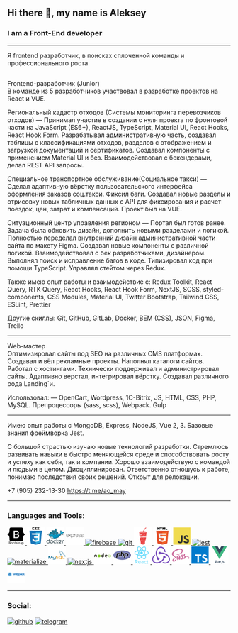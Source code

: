 ## Hi there 👋, my name is Aleksey
### I am a Front-End developer
<hr>
<p>Я frontend разработчик, в поисках сплоченной команды и профессионального роста</p>
<h2></h2>Frontend-разработчик (Junior)</h2> <br/>
В команде из 5 разработчиков участвовал в разработке проектов на React и VUE.

Региональный кадастр отходов (Системы мониторинга перевозчиков отходов) — Принимал участие в создании с нуля проекта по фронтовой части на JavaScript (ES6+), ReactJS, TypeScript, Material UI, React Hooks, React Hook Form. Разрабатывал административную часть, создавал таблицы с классификациями отходов, разделов с отображением и загрузкой документаций и сертификатов. Создавал компоненты с применением Material UI и без. Взаимодействовал с бекендерами, делал REST API запросы.

Специальное транспортное обслуживание(Социальное такси) — Сделал адаптивную вёрстку пользовательского интерфейса оформления заказов соц.такси. Фиксил баги. Создавал новые разделы и отрисовку новых табличных данных c API для фиксирования и расчет поездок, цен, затрат и компенсаций. Проект был на VUE.

Ситуационный центр управления регионом — Портал был готов ранее. Задача была обновить дизайн, дополнить новыми разделами и логикой. Полностью переделал внутренний дизайн административной части сайта по макету Figma. Создавал новые компоненты с различной логикой. Взаимодействовал с бек разработчиками, дизайнером. Выполнял поиск и исправление багов в коде. Типизировал код при помощи TypeScript. Управлял стейтом через Redux.

Также имею опыт работы и взаимодействие с: Redux Toolkit, React Query, RTK Query, React Hooks, React Hook Form, NextJS, SCSS, styled-components, CSS Modules, Material UI, Twitter Bootstrap, Tailwind CSS, ESLint, Prettier

Другие скиллы:
Git, GitHub, GitLab, Docker, BEM (CSS), JSON, Figma, Trello
<hr>
Web-мастер <br/>
Оптимизировал сайты под SEO на различных CMS платформах. Создавал и вёл рекламные проекты. Наполнял каталоги сайтов. Работал с хостингами. Технически поддерживал и администрировал сайты. Адаптивно верстал, интегрировал вёрстку. Создавал различного рода Landing`и.

Использовал:
— OpenCart, Wordpress, 1C-Bitrix, JS, HTML, CSS, PHP, MySQL. Препроцессоры (sass, scss), Webpack. Gulp
<hr>

Имею опыт работы с MongoDB, Express, NodeJS, Vue 2, 3. Базовые знания фреймворка Jest.

C большой страстью изучаю новые технологий разработки. Стремлюсь развивать навыки в быстро меняющейся среде и способствовать росту и успеху как себя, так и компании. Хорошо взаимодействую с командой и людьми в целом. Дисциплинирован. Ответственно отношусь к работе, понимаю последствия своих решений. Открыт для релокации.

+7 (905) 232-13-30
https://t.me/ao_may
<hr>
<h3 align="left">Languages and Tools:</h3>
<p align="left"> <a href="https://getbootstrap.com" target="_blank" rel="noreferrer"> <img src="https://raw.githubusercontent.com/devicons/devicon/master/icons/bootstrap/bootstrap-plain-wordmark.svg" alt="bootstrap" width="40" height="40"/> </a> <a href="https://www.w3schools.com/css/" target="_blank" rel="noreferrer"> <img src="https://raw.githubusercontent.com/devicons/devicon/master/icons/css3/css3-original-wordmark.svg" alt="css3" width="40" height="40"/> </a> <a href="https://www.docker.com/" target="_blank" rel="noreferrer"> <img src="https://raw.githubusercontent.com/devicons/devicon/master/icons/docker/docker-original-wordmark.svg" alt="docker" width="40" height="40"/> </a> <a href="https://expressjs.com" target="_blank" rel="noreferrer"> <img src="https://raw.githubusercontent.com/devicons/devicon/master/icons/express/express-original-wordmark.svg" alt="express" width="40" height="40"/> </a> <a href="https://firebase.google.com/" target="_blank" rel="noreferrer"> <img src="https://www.vectorlogo.zone/logos/firebase/firebase-icon.svg" alt="firebase" width="40" height="40"/> </a> <a href="https://git-scm.com/" target="_blank" rel="noreferrer"> <img src="https://www.vectorlogo.zone/logos/git-scm/git-scm-icon.svg" alt="git" width="40" height="40"/> </a> <a href="https://gulpjs.com" target="_blank" rel="noreferrer"> <img src="https://raw.githubusercontent.com/devicons/devicon/master/icons/gulp/gulp-plain.svg" alt="gulp" width="40" height="40"/> </a> <a href="https://www.w3.org/html/" target="_blank" rel="noreferrer"> <img src="https://raw.githubusercontent.com/devicons/devicon/master/icons/html5/html5-original-wordmark.svg" alt="html5" width="40" height="40"/> </a> <a href="https://developer.mozilla.org/en-US/docs/Web/JavaScript" target="_blank" rel="noreferrer"> <img src="https://raw.githubusercontent.com/devicons/devicon/master/icons/javascript/javascript-original.svg" alt="javascript" width="40" height="40"/> </a> <a href="https://jestjs.io" target="_blank" rel="noreferrer"> <img src="https://www.vectorlogo.zone/logos/jestjsio/jestjsio-icon.svg" alt="jest" width="40" height="40"/> </a> <a href="https://materializecss.com/" target="_blank" rel="noreferrer"> <img src="https://raw.githubusercontent.com/prplx/svg-logos/5585531d45d294869c4eaab4d7cf2e9c167710a9/svg/materialize.svg" alt="materialize" width="40" height="40"/> </a> <a href="https://www.mysql.com/" target="_blank" rel="noreferrer"> <img src="https://raw.githubusercontent.com/devicons/devicon/master/icons/mysql/mysql-original-wordmark.svg" alt="mysql" width="40" height="40"/> </a> <a href="https://nextjs.org/" target="_blank" rel="noreferrer"> <img src="https://cdn.worldvectorlogo.com/logos/nextjs-2.svg" alt="nextjs" width="40" height="40"/> </a> <a href="https://nodejs.org" target="_blank" rel="noreferrer"> <img src="https://raw.githubusercontent.com/devicons/devicon/master/icons/nodejs/nodejs-original-wordmark.svg" alt="nodejs" width="40" height="40"/> </a> <a href="https://www.php.net" target="_blank" rel="noreferrer"> <img src="https://raw.githubusercontent.com/devicons/devicon/master/icons/php/php-original.svg" alt="php" width="40" height="40"/> </a> <a href="https://reactjs.org/" target="_blank" rel="noreferrer"> <img src="https://raw.githubusercontent.com/devicons/devicon/master/icons/react/react-original-wordmark.svg" alt="react" width="40" height="40"/> </a> <a href="https://redux.js.org" target="_blank" rel="noreferrer"> <img src="https://raw.githubusercontent.com/devicons/devicon/master/icons/redux/redux-original.svg" alt="redux" width="40" height="40"/> </a> <a href="https://sass-lang.com" target="_blank" rel="noreferrer"> <img src="https://raw.githubusercontent.com/devicons/devicon/master/icons/sass/sass-original.svg" alt="sass" width="40" height="40"/> </a> <a href="https://www.typescriptlang.org/" target="_blank" rel="noreferrer"> <img src="https://raw.githubusercontent.com/devicons/devicon/master/icons/typescript/typescript-original.svg" alt="typescript" width="40" height="40"/> </a> <a href="https://vuejs.org/" target="_blank" rel="noreferrer"> <img src="https://raw.githubusercontent.com/devicons/devicon/master/icons/vuejs/vuejs-original-wordmark.svg" alt="vuejs" width="40" height="40"/> </a> <a href="https://webpack.js.org" target="_blank" rel="noreferrer"> <img src="https://raw.githubusercontent.com/devicons/devicon/d00d0969292a6569d45b06d3f350f463a0107b0d/icons/webpack/webpack-original-wordmark.svg" alt="webpack" width="40" height="40"/> </a> </p>
<hr>
<h3 align="left">Social:</h3>

[<img src='https://cdn.jsdelivr.net/npm/simple-icons@3.0.1/icons/github.svg' alt='github' height='40'>](https://github.com/amaymistov)  [<img src='https://cdn.jsdelivr.net/npm/simple-icons@3.0.1/icons/telegram.svg' alt='telegram' height='40'>](https://t.me/heyyrobot)  

